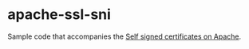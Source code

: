 # apache-ssl-sni

Sample code that accompanies the [Self signed certificates on Apache](http://blog.monkey.codes/ssl-on-apache-with-self-signed-certificates/).
